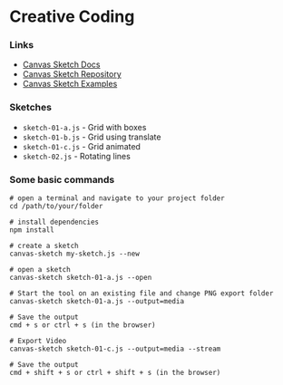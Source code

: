 # Creative Coding

### Links

- [Canvas Sketch Docs](https://github.com/mattdesl/canvas-sketch/blob/master/docs/README.md)
- [Canvas Sketch Repository](https://github.com/mattdesl/canvas-sketch)
- [Canvas Sketch Examples](https://github.com/mattdesl/canvas-sketch/tree/master/examples)

### Sketches

- `sketch-01-a.js` - Grid with boxes
- `sketch-01-b.js` - Grid using translate
- `sketch-01-c.js` - Grid animated
- `sketch-02.js` - Rotating lines

### Some basic commands

```
# open a terminal and navigate to your project folder
cd /path/to/your/folder

# install dependencies
npm install

# create a sketch
canvas-sketch my-sketch.js --new

# open a sketch
canvas-sketch sketch-01-a.js --open

# Start the tool on an existing file and change PNG export folder
canvas-sketch sketch-01-a.js --output=media

# Save the output
cmd + s or ctrl + s (in the browser)

# Export Video
canvas-sketch sketch-01-c.js --output=media --stream

# Save the output
cmd + shift + s or ctrl + shift + s (in the browser)

```